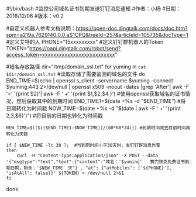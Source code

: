 #!/bin/bash
#监控公司域名证书到期发送钉钉消息通知
#作者：小杨
#日期：2018/12/06
#版本：v0.2

#自定义机器人参考文档说明：https://open-doc.dingtalk.com/docs/doc.htm?spm=a219a.7629140.0.0.aS1CPQ&treeId=257&articleId=105735&docType=1
#定义艾特的人
PHONE="15xxxxxxxxx"
#定义钉钉群机器人的Token
TOKEN="https://oapi.dingtalk.com/robot/send?access_token=xxxxxxxxxxxxxxxxxxxxxxxxxx"


#域名存放路径
dir="/tmp/domain_ssl.txt"
for yuming in `cat $dir/domain_ssl.txt` #读取存储了需要监测的域名的文件
do
    END_TIME=$(echo | openssl s_client -servername $yuming  -connect $yuming:443 2>/dev/null | openssl x509 -noout -dates |grep 'After'| awk -F '=' '{print $2}'| awk -F ' +' '{print $1,$2,$4 }')
    #使用openssl获取域名的证书情况，然后获取其中的到期时间
    END_TIME1=$(date +%s -d "$END_TIME") #将日期转化为时间戳
    NOW_TIME=$(date +%s -d "$(date | awk -F ' +'  '{print $2,$3,$6}')") #将目前的日期也转化为时间戳

    NEW_TIME=$(($(($END_TIME1-$NOW_TIME))/(60*60*24))) #到期时间减去目前时间再转化为天数

    if [ $NEW_TIME -lt 30 ];  #当到期时间小于30天时，发钉钉群消息告警
    then
        curl -H "Content-Type:application/json" -X POST --data '{"msgtype":"text","text":{"content":"域名：'$yuming'   赛门铁克免费证书到期日期，剩余：'$NEW_TIME' 天"} , "at": {"atMobiles": ['${PHONE}'], "isAtAll": false}}' ${TOKEN} > /dev/null 2>&1
    fi
done